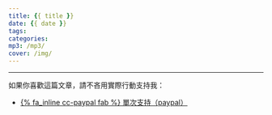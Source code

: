 ```yaml
---
title: {{ title }}
date: {{ date }}
tags:
categories:
mp3: /mp3/
cover: /img/
---
```



---

如果你喜歡這篇文章，請不吝用實際行動支持我：

* [{% fa_inline cc-paypal fab %} 單次支持（paypal）](https://paypal.me/wayne930242)
